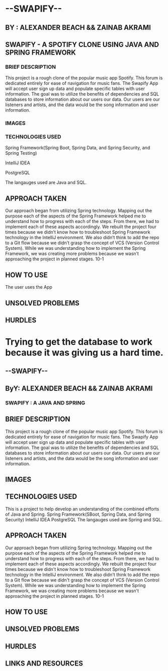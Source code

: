 
# --SWAPIFY--
## BY : ALEXANDER BEACH && ZAINAB AKRAMI
## SWAPIFY - A SPOTIFY CLONE USING JAVA AND SPRING FRAMEWORK
### BRIEF DESCRIPTION
This project is a rough clone of the popular music app Spotify. This forum is dedicated entirely for ease of navigation for music fans. The Swapify App will accept user sign up data and populate specific tables with user information. The goal was to utilize the benefits of dependencies and SQL databases to store information about our users our data. Our users are our listeners and artists, and the data would be the song information and user information.
### IMAGES
### TECHNOLOGIES USED

Spring Framework(Spring Boot, Spring Data, and Spring Security, and Spring Testing)

IntelliJ IDEA

PostgreSQL

The langauges used are Java and SQL.

## APPROACH TAKEN
Our approach began from utilizing Spring technology. Mapping out the purpose each of the aspects of the Spring Framework helped me to understand how to progress with each of the steps. From there, we had to implement each of these aspects accordingly. We rebuilt the project four times because we didn’t know how to troubleshoot Spring Framework technology in the IntelliJ environment. We also didn’t think to add the repo to a Git flow because we didn’t grasp the concept of VCS (Version Control System). While we was understanding how to implement the Spring Framework, we was creating more problems because we wasn’t approaching the project in planned stages.
10-1
## HOW TO USE
The user uses the App
## UNSOLVED PROBLEMS
## HURDLES
Trying to get the database to work because it was giving us a hard time.
=======
## --SWAPIFY--
## ByY: ALEXANDER BEACH && ZAINAB AKRAMI
### SWAPIFY : A JAVA AND SPRING 

## BRIEF DESCRIPTION
This project is a rough clone of the popular music app Spotify. This forum is dedicated entirely for ease of navigation for music fans. The Swapify App will accept user sign up data and populate specific tables with user information. The goal was to utilize the benefits of dependencies and SQL databases to store information about our users our data. Our users are our listeners and artists, and the data would be the song information and user information.

## IMAGES

## TECHNOLOGIES USED
This is a project to help develop an understanding of the combined efforts of Java and Spring.
Spring Framework(SBoot, Spring Data, and Spring Security)
IntelliJ IDEA
PostgreSQL
The langauges used are Spring and SQL.

## APPROACH TAKEN
Our approach began from utilizing Spring technology. Mapping out the purpose each of the aspects of the Spring Framework helped me to understand how to progress with each of the steps. From there, we had to implement each of these aspects accordingly. We rebuilt the project four times because we didn't know how to troubleshoot Spring Framework technology in the IntelliJ environment. We also didn't think to add the repo to a Git flow because we didn't grasp the concept of VCS (Version Control System). While we was understanding how to implement the Spring Framework, we was creating more problems because we wasn't approaching the project in planned stages. 10-1

## HOW TO USE
## UNSOLVED PROBLEMS
## HURDLES

## LINKS AND RESOURCES
